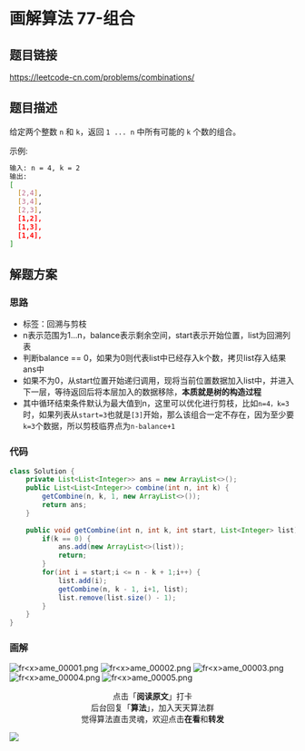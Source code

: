 # 画解算法 77-组合

## 题目链接

https://leetcode-cn.com/problems/combinations/

## 题目描述

给定两个整数 `n` 和 `k`，返回 `1 ... n` 中所有可能的 `k` 个数的组合。

示例:

```bash
输入: n = 4, k = 2
输出:
[
  [2,4],
  [3,4],
  [2,3],
  [1,2],
  [1,3],
  [1,4],
]
```

## 解题方案

### 思路

- 标签：回溯与剪枝
- n表示范围为1...n，balance表示剩余空间，start表示开始位置，list为回溯列表
- 判断balance == 0，如果为0则代表list中已经存入k个数，拷贝list存入结果ans中
- 如果不为0，从start位置开始递归调用，现将当前位置数据加入list中，并进入下一层，等待返回后将本层加入的数据移除，**本质就是树的构造过程**
- 其中循环结束条件默认为最大值到n，这里可以优化进行剪枝，比如`n=4，k=3`时，如果列表从`start=3`也就是`[3]`开始，那么该组合一定不存在，因为至少要`k=3`个数据，所以剪枝临界点为`n-balance+1`

### 代码

```java
class Solution {
    private List<List<Integer>> ans = new ArrayList<>();
    public List<List<Integer>> combine(int n, int k) {
        getCombine(n, k, 1, new ArrayList<>());
        return ans;
    }
    
    public void getCombine(int n, int k, int start, List<Integer> list) {
        if(k == 0) {
            ans.add(new ArrayList<>(list));
            return;
        }
        for(int i = start;i <= n - k + 1;i++) {
            list.add(i);
            getCombine(n, k - 1, i+1, list);
            list.remove(list.size() - 1);
        }
    }
}
```

### 画解

![fr&lt;x&gt;ame_00001.png](https://i.loli.net/2019/05/26/5cea62f3d48f344891.png)
![fr&lt;x&gt;ame_00002.png](https://i.loli.net/2019/05/26/5cea62f3dd40881965.png)
![fr&lt;x&gt;ame_00003.png](https://i.loli.net/2019/05/26/5cea62f3d384440670.png)
![fr&lt;x&gt;ame_00004.png](https://i.loli.net/2019/05/26/5cea62f568c9741492.png)
![fr&lt;x&gt;ame_00005.png](https://i.loli.net/2019/05/26/5cea62f466fb588159.png)

<span style="display:block;text-align:center;">点击「<strong>阅读原文</strong>」打卡</span>
<span style="display:block;text-align:center;">后台回复「<strong>算法</strong>」，加入天天算法群</span>
<span style="display:block;text-align:center;">觉得算法直击灵魂，欢迎点击<strong>在看</strong>和<strong>转发</strong></span>

![](https://i.loli.net/2019/05/20/5ce23b33cc01d73486.gif)